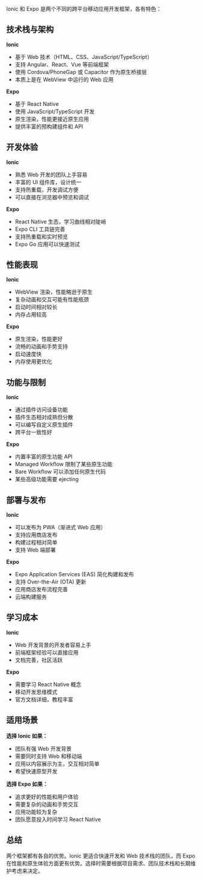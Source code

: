 
Ionic 和 Expo 是两个不同的跨平台移动应用开发框架，各有特色：

## 技术栈与架构

**Ionic**
- 基于 Web 技术（HTML、CSS、JavaScript/TypeScript）
- 支持 Angular、React、Vue 等前端框架
- 使用 Cordova/PhoneGap 或 Capacitor 作为原生桥接层
- 本质上是在 WebView 中运行的 Web 应用

**Expo**
- 基于 React Native
- 使用 JavaScript/TypeScript 开发
- 原生渲染，性能更接近原生应用
- 提供丰富的预构建组件和 API

## 开发体验

**Ionic**
- 熟悉 Web 开发的团队上手容易
- 丰富的 UI 组件库，设计统一
- 支持热重载，开发调试方便
- 可以直接在浏览器中预览和调试

**Expo**
- React Native 生态，学习曲线相对陡峭
- Expo CLI 工具链完善
- 支持热重载和实时预览
- Expo Go 应用可以快速测试

## 性能表现

**Ionic**
- WebView 渲染，性能略逊于原生
- 复杂动画和交互可能有性能瓶颈
- 启动时间相对较长
- 内存占用较高

**Expo**
- 原生渲染，性能更好
- 流畅的动画和手势支持
- 启动速度快
- 内存使用更优化

## 功能与限制

**Ionic**
- 通过插件访问设备功能
- 插件生态相对成熟但分散
- 可以编写自定义原生插件
- 跨平台一致性好

**Expo**
- 内置丰富的原生功能 API
- Managed Workflow 限制了某些原生功能
- Bare Workflow 可以添加任何原生代码
- 某些高级功能需要 ejecting

## 部署与发布

**Ionic**
- 可以发布为 PWA（渐进式 Web 应用）
- 支持应用商店发布
- 构建过程相对简单
- 支持 Web 端部署

**Expo**
- Expo Application Services (EAS) 简化构建和发布
- 支持 Over-the-Air (OTA) 更新
- 应用商店发布流程完善
- 云端构建服务

## 学习成本

**Ionic**
- Web 开发背景的开发者容易上手
- 前端框架经验可以直接应用
- 文档完善，社区活跃

**Expo**
- 需要学习 React Native 概念
- 移动开发思维模式
- 官方文档详细，教程丰富

## 适用场景

**选择 Ionic 如果：**
- 团队有强 Web 开发背景
- 需要同时支持 Web 和移动端
- 应用以内容展示为主，交互相对简单
- 希望快速原型开发

**选择 Expo 如果：**
- 追求更好的性能和用户体验
- 需要复杂的动画和手势交互
- 应用功能较为复杂
- 团队愿意投入时间学习 React Native

## 总结

两个框架都有各自的优势。Ionic 更适合快速开发和 Web 技术栈的团队，而 Expo 在性能和原生体验方面更有优势。选择时需要根据项目需求、团队技术栈和长期维护考虑来决定。